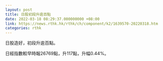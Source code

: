 ```yaml
---
layout: post
title: 日股初段升逾百點
date: 2022-03-18 08:29:37.000000000 +08:00
link: https://news.rthk.hk/rthk/ch/component/k2/1639570-20220318.htm
categories: rthk
---
```


日股造好，初段升逾百點。

日經指數較早時報26769點，升117點，升幅0.44%。
